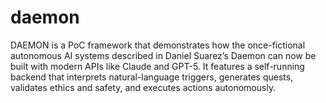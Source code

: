 # daemon
DAEMON is a PoC framework that demonstrates how the once-fictional autonomous AI systems described in Daniel Suarez’s Daemon can now be built with modern APIs like Claude and GPT-5. It features a self-running backend that interprets natural-language triggers, generates quests, validates ethics and safety, and executes actions autonomously.

